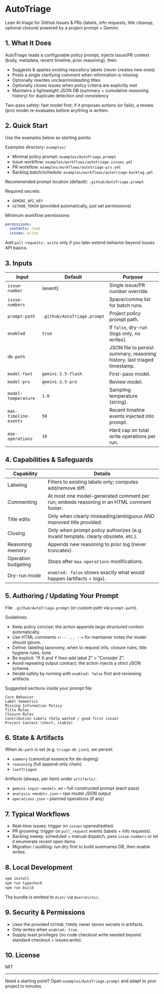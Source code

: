 # AutoTriage

Lean AI triage for GitHub Issues & PRs (labels, info requests, title cleanup, optional closure) powered by a project prompt + Gemini.

## 1. What It Does

AutoTriage reads a configurable policy prompt, injects issue/PR context (body, metadata, recent timeline, prior reasoning), then:

* Suggests & applies existing repository labels (never creates new ones)
* Posts a single clarifying comment when information is missing
* Optionally rewrites unclear/misleading titles
* Optionally closes issues when policy criteria are explicitly met
* Maintains a lightweight JSON DB (summary + cumulative reasoning history) for duplicate detection and consistency

Two-pass safety: fast model first; if it proposes actions (or fails), a review (pro) model re-evaluates before anything is written.

## 2. Quick Start

Use the examples below as starting points:

Examples directory: `examples/`

* Minimal policy prompt: `examples/AutoTriage.prompt`
* Issue workflow: `examples/workflows/autotriage-issues.yml`
* PR workflow: `examples/workflows/autotriage-prs.yml`
* Backlog batch/schedule: `examples/workflows/autotriage-backlog.yml`

Recommended prompt location (default): `.github/AutoTriage.prompt`

Required secrets:

* `GEMINI_API_KEY`
* `GITHUB_TOKEN` (provided automatically, just set permissions)

Minimum workflow permissions:

```yaml
permissions:
  contents: read
  issues: write
```
Add `pull-requests: write` only if you later extend behavior beyond Issues API basics.

## 3. Inputs

| Input | Default | Purpose |
|-------|---------|---------|
| `issue-number` | (event) | Single issue/PR number override. |
| `issue-numbers` |  | Space/comma list for batch runs. |
| `prompt-path` | `.github/AutoTriage.prompt` | Project policy prompt path. |
| `enabled` | `true` | If `false`, dry-run (logs only, no writes). |
| `db-path` |  | JSON file to persist summary, reasoning history, last triaged timestamp. |
| `model-fast` | `gemini-2.5-flash` | First-pass model. |
| `model-pro` | `gemini-2.5-pro` | Review model. |
| `model-temperature` | `1.0` | Sampling temperature (string). |
| `max-timeline-events` | `50` | Recent timeline events injected into prompt. |
| `max-operations` | `10` | Hard cap on total write operations per run. |

## 4. Capabilities & Safeguards

| Capability | Details |
|------------|---------|
| Labeling | Filters to existing labels only; computes add/remove diff. |
| Commenting | At most one model-generated comment per run; embeds reasoning in an HTML comment footer. |
| Title edits | Only when clearly misleading/ambiguous AND improved title provided. |
| Closing | Only when prompt policy authorizes (e.g. invalid template, clearly obsolete, etc.). |
| Reasoning memory | Appends new reasoning to prior log (never truncates). |
| Operation budgeting | Stops after `max-operations` modifications. |
| Dry-run mode | `enabled: false` shows exactly what would happen (artifacts + logs). |

## 5. Authoring / Updating Your Prompt

File: `.github/AutoTriage.prompt` (or custom path via `prompt-path`).

Guidelines:

* Keep policy concise; the action appends large structured context automatically.
* Use HTML comments `<!-- ... -->` for maintainer notes the model should ignore.
* Define: labeling taxonomy, when to request info, closure rules, title hygiene rules, tone.
* Be explicit: “If X and Y then add label Z” > “Consider Z”.
* Avoid repeating output contract; the action injects a strict JSON schema.
* Iterate safely by running with `enabled: false` first and reviewing artifacts.

Suggested sections inside your prompt file:

```text
Core Behavior
Label Semantics
Missing Information Policy
Title Rules
Closure Rules
Contribution Labels (help wanted / good first issue)
Project Context (short, stable)
```

## 6. State & Artifacts

When `db-path` is set (e.g. `triage-db.json`), we persist:

* `summary` (canonical essence for de-duping)
* `reasoning` (full append-only chain)
* `lastTriaged`

Artifacts (always, per item) under `artifacts/`:

* `gemini-input-<model>.md` – full constructed prompt (each pass)
* `analysis-<model>.json` – raw model JSON output
* `operations.json` – planned operations (if any)

## 7. Typical Workflows

* Real-time issues: trigger on `issues` opened/edited.
* PR grooming: trigger on `pull_request` events (labels + info requests).
* Backlog sweep: scheduled + manual dispatch, pass `issue-numbers` or let it enumerate recent open items.
* Migration / auditing: run dry first to build summaries DB, then enable writes.

## 8. Local Development

```bash
npm install
npm run typecheck
npm run build
```
The bundle is emitted to `dist/` via `@vercel/ncc`.

## 9. Security & Permissions

* Uses the provided `GITHUB_TOKEN`; never stores secrets in artifacts.
* Only writes when `enabled: true`.
* Supply least privileges (no code checkout write needed beyond standard checkout + issues:write).

## 10. License

MIT

---
Need a starting point? Open `examples/AutoTriage.prompt` and adapt to your project in minutes.
